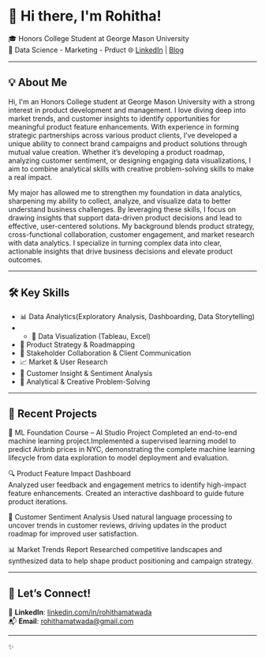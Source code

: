 # 👋 Hi there, I'm Rohitha!

🎓 Honors College Student at George Mason University  
📍 Data Science - Marketing - Prduct
🌐 [LinkedIn](https://www.linkedin.com/in/rohithamatwada/) | [Blog](https://exploringwriter.medium.com)

---

## 💡 About Me

Hi, I'm an Honors College student at George Mason University with a strong interest in product development and management. I love diving deep into market trends, and customer insights to identify opportunities for meaningful product feature enhancements. With experience in forming strategic partnerships across various product clients, I’ve developed a unique ability to connect brand campaigns and product solutions through mutual value creation. Whether it’s developing a product roadmap, analyzing customer sentiment, or designing engaging data visualizations, I aim to combine analytical skills with creative problem-solving skills to make a real impact.


My major has allowed me to strengthen my foundation in data analytics, sharpening my ability to collect, analyze, and visualize data to better understand business challenges. By leveraging these skills, I focus on drawing insights that support data-driven product decisions and lead to effective, user-centered solutions. My background blends product strategy, cross-functional collaboration, customer engagement, and market research with data analytics. I specialize in turning complex data into clear, actionable insights that drive business decisions and elevate product outcomes.

---

## 🛠️ Key Skills

- 📊 Data Analytics(Exploratory Analysis, Dashboarding, Data Storytelling)
- - 📐 Data Visualization (Tableau, Excel)  
- 🎯 Product Strategy & Roadmapping 
- 🤝 Stakeholder Collaboration & Client Communication
- 📈 Market & User Research
- 🧠 Customer Insight & Sentiment Analysis
- 📝 Analytical & Creative Problem-Solving

---

## 📌 Recent Projects

🤖 ML Foundation Course – AI Studio Project 
Completed an end-to-end machine learning project.Implemented a supervised learning model to predict Airbnb prices in NYC, demonstrating the complete machine learning lifecycle from data exploration to model deployment and evaluation.

🔍 Product Feature Impact Dashboard  
Analyzed user feedback and engagement metrics to identify high-impact feature enhancements. Created an interactive dashboard to guide future product iterations.

💬 Customer Sentiment Analysis 
Used natural language processing to uncover trends in customer reviews, driving updates in the product roadmap for improved user satisfaction.

📊 Market Trends Report
Researched competitive landscapes and synthesized data to help shape product positioning and campaign strategy.

---

## 🔗 Let’s Connect!

💼 **LinkedIn**: [linkedin.com/in/rohithamatwada](https://www.linkedin.com/in/rohithamatwada/)  
📬 **Email**: rohithamatwada@gmail.com

---

✨ 
